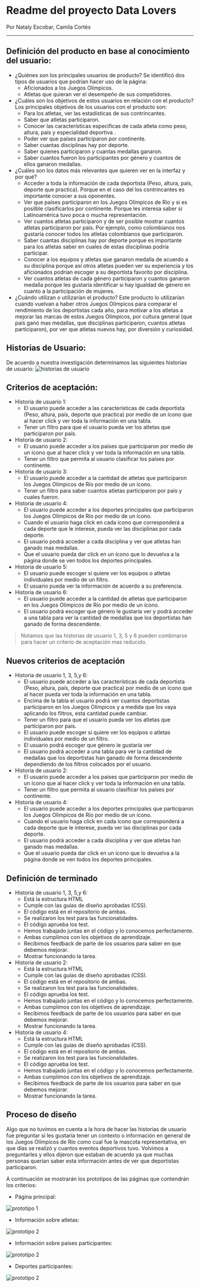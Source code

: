 # Readme del proyecto Data Lovers
Por Nataly Escobar, Camila Cortés
___
## Definición del producto en base al conocimiento del usuario:
- ¿Quiénes son los principales usuarios de producto?
Se identificó dos tipos de usuarios que podrían hacer uso de la página:
    * Aficionados a los Juegos Olimpicos.
    * Atletas que quieran ver el desempeño de sus competidores.
- ¿Cuáles son los objetivos de estos usuarios en relación con el producto?
Los principales objetivos de los usuarios con el producto son:
    * Para los atletas, ver las estadísticas de sus contrincantes.
    * Saber que atletas participaron.
    * Conocer las características especificas de cada atleta como peso, altura, país y especialidad deportiva .
    * Poder ver que países participaron por continente.
    * Saber cuantas disciplinas hay por deporte.
    * Saber quienes participaron y cuantas medallas ganaron.
    * Saber cuantos fueron los participantes por género y cuantos de ellos ganaron medallas. 
- ¿Cuáles son los datos más relevantes que quieren ver en la interfaz y por qué?
    * Acceder a toda la información de cada deportista (Peso, altura, país, deporte que practica). Porque en el caso del los contrincantes es importante conocer a sus oponentes.
    * Ver que países participaron en los Juegos Olímpicos de Río y si es posilble clasificarlos por continente. Porque les interesa saber si Latinoamérica tuvo poca o mucha representación. 
    * Ver cuantos atletas participaron y de ser posible mostrar cuantos atletas participaron por país. Por ejemplo, como colombianos nos gustaría conocer todos los atletas colombianos que participaron. 
    * Saber cuantas disciplinas hay por deporte porque es importante para los atletas saber en cuales de estas disciplinas podría participar. 
    * Conocer a los equipos y atletas que ganaron medalla de acuerdo a su disciplina porque así otros atletas pueden ver su experiencia y los aficionados podrían escoger a su deportista favorito por disciplina. 
    * Ver cuantos atletas de cada género participaron y cuantos ganaron medalla porque les gustaría identificar si hay igualdad de género en cuanto a la participación de mujeres. 
- ¿Cuándo utilizan o utilizarían el producto?
  Este producto lo utilizarían cuando vuelvan a haber otros Juegos Olímpicos para comparar el rendimiento de los deportistas cada año, para motivar a los atletas a mejorar las marcas de estos Juegos Olímpicos, por cultura general (que país ganó mas medallas, que disciplinas participaron, cuantos atletas participaron), por ver que atletas nuevos hay, por diversión y curiosidad. 
## Historias de Usuario:
  
  De acuerdo a nuestra investigación determinamos las siguientes historias de usuario:
  ![historias de usuario](HU1.png)
## Criterios de aceptación:
  * Historia de usuario 1: 
      * El usuario puede acceder a las características de cada deportista (Peso, altura, país, deporte que practica) por medio de un ícono que al hacer click y ver toda la información en una tabla.
      * Tener un filtro para que el usuario pueda ver los atletas que participaron por país.
  * Historia de usuario 2:
      * El usuario puede acceder a los países que participaron por medio de un ícono que al hacer click y ver toda la información en una tabla.
      * Tener un filtro que permita al usuario clasificar los países por continente.
  * Historia de usuario 3:
      * El usuario puede acceder a la cantidad de atletas que participaron los Juegos Olímpicos de Río por medio de un ícono.
      * Tener un filtro para saber cuantos atletas participaron por país y cuales fueron.
  * Historia de usuario 4:
      * El usuario puede acceder a los deportes principales que participaron los Juegos Olímpicos de Río por medio de un ícono.
      * Cuando el usuario haga click en cada ícono que corresponderá a cada deporte que le interese, pueda ver las disciplinas por cada deporte.
      * El usuario podrá acceder a cada disciplina y ver que atletas han ganado mas medallas.
      * Que el usuario pueda dar click en un ícono que lo devuelva a la página donde se ven todos los deportes principales.
  * Historia de usuario 5:
      * El usuario puede escoger si quiere ver los equipos o atletas individuales por medio de un filtro.
      * El usuario pueda ver la información de acuerdo a su preferencia.
  * Historia de usuario 6:
      * El usuario puede acceder a la cantidad de atletas que participaron en los Juegos Olimpicos de Río por medio de un ícono. 
      * El usuario podrá escoger que género le gustaría ver y podrá acceder a una tabla para ver la cantidad de medallas que los deportistas han ganado de forma descendente. 

> Notamos que las historias de usuario 1, 3, 5 y 6 pueden combinarse para hacer un criterio de aceptación mas reducido.

## Nuevos criterios de aceptación
  * Historia de usuario 1, 3, 5,y 6: 
    * El usuario puede acceder a las características de cada deportista (Peso, altura, país, deporte que practica) por medio de un ícono que al hacer pueda ver toda la información en una tabla.
    * Encima de la tabla el usuario podrá ver cuantos deportistas participaron en los Juegos Olímpicos y a medida que los vaya aplicando los filtros, esta cantidad puede cambiar. 
    * Tener un filtro para que el usuario pueda ver los atletas que participaron por país.
    * El usuario puede escoger si quiere ver los equipos o atletas individuales por medio de un filtro.
    * El usuario podrá escoger que género le gustaría ver
    * El usuario podrá acceder a una tabla para ver la cantidad de medallas que los deportistas han ganado de forma descendente dependiendo de los filtros colocados por el usuario.
  * Historia de usuario 2:
      * El usuario puede acceder a los países que participaron por medio de un ícono que al hacer click y ver toda la información en una tabla.
      * Tener un filtro que permita al usuario clasificar los países por continente.  
  * Historia de usuario 4:
      * El usuario puede acceder a los deportes principales que participaron los Juegos Olímpicos de Río por medio de un ícono.
      * Cuando el usuario haga click en cada ícono que corresponderá a cada deporte que le interese, pueda ver las disciplinas por cada deporte.
      * El usuario podrá acceder a cada disciplina y ver que atletas han ganado mas medallas.
      * Que el usuario pueda dar click en un ícono que lo devuelva a la página donde se ven todos los deportes principales. 

## Definición de terminado
  * Historia de usuario 1, 3, 5,y 6:
    * Está la estructura HTML 
    * Cumple con las guías de diseño aprobadas (CSS).
    * El código está en el repositorio de ambas.
    * Se realizaron los test para las funcionalidades.
    * El código aprueba los test.
    * Hemos trabajado juntas en el código y lo conocemos perfectamente.
    * Ambas cumplimos con los objetivos de aprendizaje.
    * Recibimos feedback de parte de los usuarios para saber en que debemos mejorar. 
    * Mostrar funcionando la tarea.
  * Historia de usuario 2:
    * Está la estructura HTML 
    * Cumple con las guías de diseño aprobadas (CSS).
    * El código está en el repositorio de ambas.
    * Se realizaron los test para las funcionalidades.
    * El código aprueba los test.
    * Hemos trabajado juntas en el código y lo conocemos perfectamente.
    * Ambas cumplimos con los objetivos de aprendizaje.
    * Recibimos feedback de parte de los usuarios para saber en que debemos mejorar. 
    * Mostrar funcionando la tarea.
  * Historia de usuario 4:
    * Está la estructura HTML 
    * Cumple con las guías de diseño aprobadas (CSS).
    * El código está en el repositorio de ambas.
    * Se realizaron los test para las funcionalidades.
    * El código aprueba los test.
    * Hemos trabajado juntas en el código y lo conocemos perfectamente.
    * Ambas cumplimos con los objetivos de aprendizaje.
    * Recibimos feedback de parte de los usuarios para saber en que debemos mejorar. 
    * Mostrar funcionando la tarea.

## Proceso de diseño

Algo que no tuvimos en cuenta a la hora de hacer las historias de usuario fue preguntar si les gustaría tener un contexto o información en general de los Juegos Olímpicos de Río como cual fue la mascota representativa, en que días se realizó y cuantos eventos deportivos tuvo. Volvimos a preguntarles y ellos dijeron que estaban de acuerdo ya que muchas personas querian saber esta información antes de ver que deportistas participaron. 

A continuación se mostrarán los prototipos de las páginas que contendrán los criterios:

 * Página principal:

  ![prototipo 1](PROTOTIPO1.png)

 * Información sobre atletas: 
 
  ![prototipo 2](PROTOTIPO1-2.png)  

 * Información sobre países participantes: 
 
  ![prototipo 2](PROTOTIPO1-3.png)  
 
 * Deportes participantes:
  
  ![prototipo 2](PROTOTIPO1-4.png) 

